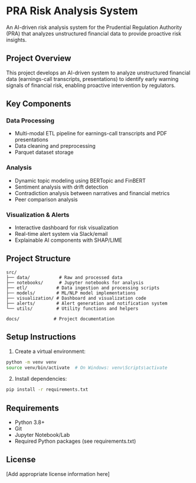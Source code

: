 # PRA Risk Analysis System

An AI-driven risk analysis system for the Prudential Regulation Authority (PRA) that analyzes unstructured financial data to provide proactive risk insights.

## Project Overview

This project develops an AI-driven system to analyze unstructured financial data (earnings-call transcripts, presentations) to identify early warning signals of financial risk, enabling proactive intervention by regulators.

## Key Components

### Data Processing
- Multi-modal ETL pipeline for earnings-call transcripts and PDF presentations
- Data cleaning and preprocessing
- Parquet dataset storage

### Analysis
- Dynamic topic modeling using BERTopic and FinBERT
- Sentiment analysis with drift detection
- Contradiction analysis between narratives and financial metrics
- Peer comparison analysis

### Visualization & Alerts
- Interactive dashboard for risk visualization
- Real-time alert system via Slack/email
- Explainable AI components with SHAP/LIME

## Project Structure

```
src/
├── data/           # Raw and processed data
├── notebooks/      # Jupyter notebooks for analysis
├── etl/           # Data ingestion and processing scripts
├── models/        # ML/NLP model implementations
├── visualization/ # Dashboard and visualization code
├── alerts/        # Alert generation and notification system
└── utils/         # Utility functions and helpers

docs/             # Project documentation
```

## Setup Instructions

1. Create a virtual environment:
```bash
python -m venv venv
source venv/bin/activate  # On Windows: venv\Scripts\activate
```

2. Install dependencies:
```bash
pip install -r requirements.txt
```

## Requirements

- Python 3.8+
- Git
- Jupyter Notebook/Lab
- Required Python packages (see requirements.txt)

## License

[Add appropriate license information here]
